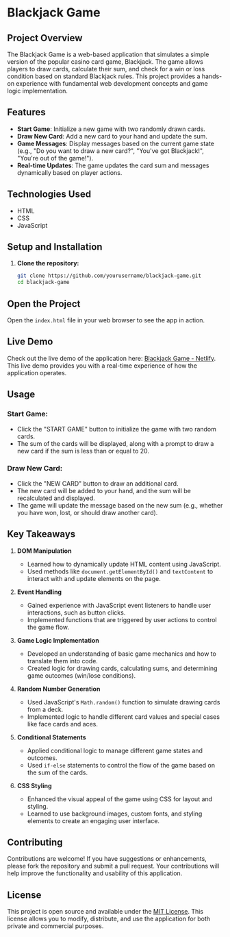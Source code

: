 # Blackjack Game

## Project Overview

The Blackjack Game is a web-based application that simulates a simple version of the popular casino card game, Blackjack. The game allows players to draw cards, calculate their sum, and check for a win or loss condition based on standard Blackjack rules. This project provides a hands-on experience with fundamental web development concepts and game logic implementation.

## Features

- **Start Game**: Initialize a new game with two randomly drawn cards.
- **Draw New Card**: Add a new card to your hand and update the sum.
- **Game Messages**: Display messages based on the current game state (e.g., "Do you want to draw a new card?", "You've got Blackjack!", "You're out of the game!").
- **Real-time Updates**: The game updates the card sum and messages dynamically based on player actions.

## Technologies Used

- HTML
- CSS
- JavaScript

## Setup and Installation

1. **Clone the repository:**

   ```bash
   git clone https://github.com/yourusername/blackjack-game.git
   cd blackjack-game
## Open the Project

Open the `index.html` file in your web browser to see the app in action.

## Live Demo

Check out the live demo of the application here: [Blackjack Game - Netlify](https://blackjack-game-jonas.netlify.app/). This live demo provides you with a real-time experience of how the application operates.

## Usage

### Start Game:
- Click the "START GAME" button to initialize the game with two random cards.
- The sum of the cards will be displayed, along with a prompt to draw a new card if the sum is less than or equal to 20.

### Draw New Card:
- Click the "NEW CARD" button to draw an additional card.
- The new card will be added to your hand, and the sum will be recalculated and displayed.
- The game will update the message based on the new sum (e.g., whether you have won, lost, or should draw another card).

## Key Takeaways

1. **DOM Manipulation**
   - Learned how to dynamically update HTML content using JavaScript.
   - Used methods like `document.getElementById()` and `textContent` to interact with and update elements on the page.

2. **Event Handling**
   - Gained experience with JavaScript event listeners to handle user interactions, such as button clicks.
   - Implemented functions that are triggered by user actions to control the game flow.

3. **Game Logic Implementation**
   - Developed an understanding of basic game mechanics and how to translate them into code.
   - Created logic for drawing cards, calculating sums, and determining game outcomes (win/lose conditions).

4. **Random Number Generation**
   - Used JavaScript's `Math.random()` function to simulate drawing cards from a deck.
   - Implemented logic to handle different card values and special cases like face cards and aces.

5. **Conditional Statements**
   - Applied conditional logic to manage different game states and outcomes.
   - Used `if-else` statements to control the flow of the game based on the sum of the cards.

6. **CSS Styling**
   - Enhanced the visual appeal of the game using CSS for layout and styling.
   - Learned to use background images, custom fonts, and styling elements to create an engaging user interface.

## Contributing

Contributions are welcome! If you have suggestions or enhancements, please fork the repository and submit a pull request. Your contributions will help improve the functionality and usability of this application.

## License

This project is open source and available under the [MIT License](LICENSE). This license allows you to modify, distribute, and use the application for both private and commercial purposes.

